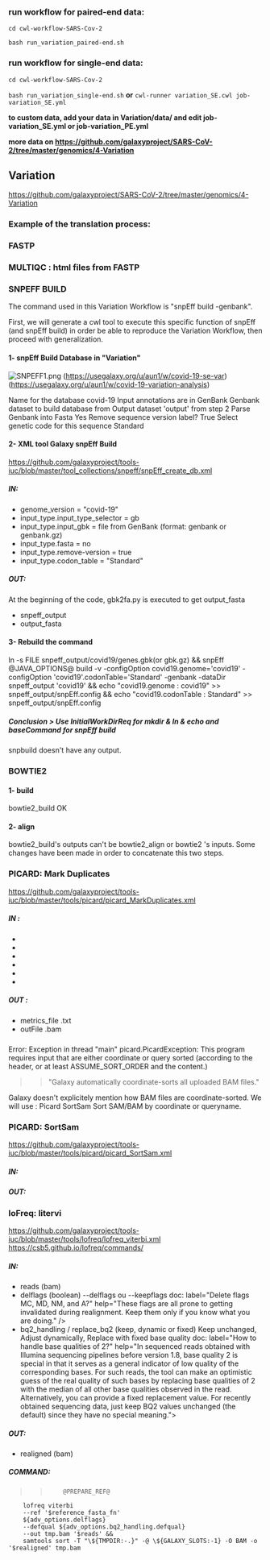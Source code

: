 ### run workflow for paired-end data:
`` cd cwl-workflow-SARS-Cov-2 ``

``bash run_variation_paired-end.sh ``

### run workflow for single-end data:
`` cd cwl-workflow-SARS-Cov-2 ``

``bash run_variation_single-end.sh``
**or** 
`` cwl-runner variation_SE.cwl job-variation_SE.yml  ``

**to custom data, add your data in Variation/data/ and edit job-variation_SE.yml or job-variation_PE.yml**

**more data on https://github.com/galaxyproject/SARS-CoV-2/tree/master/genomics/4-Variation**


## Variation
 https://github.com/galaxyproject/SARS-CoV-2/tree/master/genomics/4-Variation


### Example of the translation process:
### FASTP

### MULTIQC : html files from FASTP

### SNPEFF BUILD

The command used in this Variation Workflow is "snpEff build -genbank".

First, we will generate a cwl tool to execute this specific function of snpEff (and snpEff build) in order be able to reproduce the Variation Workflow, then proceed with generalization.

#### 1- snpEff Build Database in "Variation"

![SNPEFF1.png](:/bbea8f0cac904109a883a9b42c340a8c)
(https://usegalaxy.org/u/aun1/w/covid-19-se-var)
(https://usegalaxy.org/u/aun1/w/covid-19-variation-analysis)

Name for the database
    covid-19
Input annotations are in
    GenBank
Genbank dataset to build database from
    Output dataset 'output' from step 2
Parse Genbank into Fasta
    Yes
Remove sequence version label?
    True
Select genetic code for this sequence
    Standard

#### 2- XML tool Galaxy snpEff Build
https://github.com/galaxyproject/tools-iuc/blob/master/tool_collections/snpeff/snpEff_create_db.xml
##### IN:
- genome_version = "covid-19"
- input_type.input_type_selector = gb
- input_type.input_gbk = file from GenBank (format: genbank or genbank.gz)
- input_type.fasta = no
- input_type.remove-version = true
- input_type.codon_table = "Standard"

##### OUT:
At the beginning of the code, gbk2fa.py is executed to get output_fasta
- snpeff_output
- output_fasta

#### 3- Rebuild the command

ln -s FILE snpeff_output/covid19/genes.gbk(or gbk.gz) &&
snpEff @JAVA_OPTIONS@ build -v  -configOption covid19.genome='covid19'  -configOption 'covid19'.codonTable='Standard' -genbank  -dataDir snpeff_output 'covid19' &&
echo "covid19.genome : covid19" >> snpeff_output/snpEff.config &&
echo "covid19.codonTable : Standard" >> snpeff_output/snpEff.config

##### Conclusion > Use InitialWorkDirReq for mkdir & ln & echo and baseCommand for snpEff build
snpbuild doesn't have any output.

### BOWTIE2
#### 1- build 
bowtie2_build OK
#### 2- align
bowtie2_build's outputs can't be bowtie2_align or bowtie2 's inputs.
Some changes have been made in order to concatenate this two steps.

### PICARD: Mark Duplicates 
https://github.com/galaxyproject/tools-iuc/blob/master/tools/picard/picard_MarkDuplicates.xml
##### IN :
-
-
-
-
-
-
##### OUT :
- metrics_file .txt
- outFile .bam

##### 

Error: Exception in thread "main" picard.PicardException: This program requires input that are either coordinate or query sorted (according to the header, or at least ASSUME_SORT_ORDER and the content.) 

>> "Galaxy automatically coordinate-sorts all uploaded BAM files." 


Galaxy doesn't explicitely mention how BAM files are coordinate-sorted.
We will use : Picard SortSam Sort SAM/BAM by coordinate or queryname.

### PICARD: SortSam
https://github.com/galaxyproject/tools-iuc/blob/master/tools/picard/picard_SortSam.xml
##### IN:
##### OUT:

### loFreq: litervi
https://github.com/galaxyproject/tools-iuc/blob/master/tools/lofreq/lofreq_viterbi.xml
https://csb5.github.io/lofreq/commands/

##### IN:
- reads (bam)
- delflags (boolean) --delflags ou --keepflags
  doc:             label="Delete flags MC, MD, NM, and A?"
              help="These flags are all prone to getting invalidated during realignment. Keep them only if you know what you are doing." />
- bq2_handling / replace_bq2 (keep, dynamic or fixed) Keep unchanged, Adjust dynamically, Replace with fixed base quality
  doc: label="How to handle base qualities of 2?"
  help="In sequenced reads obtained with Illumina sequencing pipelines before version 1.8, base quality 2 is special in that it  serves as a general indicator of low quality of the corresponding bases. For such reads, the tool can make an optimistic guess of the real quality of such bases by replacing base qualities of 2 with the median of all other base qualities observed in the read. Alternatively, you can provide a fixed replacement value. For recently obtained sequencing data, just keep BQ2 values unchanged (the default) since they have no special meaning.">

##### OUT:
- realigned (bam)


##### COMMAND:

>>         @PREPARE_REF@
        lofreq viterbi
        --ref '$reference_fasta_fn'
        ${adv_options.delflags}
        --defqual ${adv_options.bq2_handling.defqual}
        --out tmp.bam '$reads' &&
        samtools sort -T "\${TMPDIR:-.}" -@ \${GALAXY_SLOTS:-1} -O BAM -o '$realigned' tmp.bam
